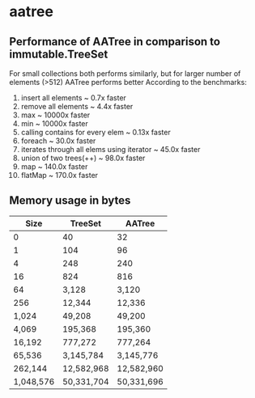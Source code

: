 # aatree
## Performance of AATree in comparison to immutable.TreeSet
For small collections both performs similarly, but for larger number of elements (>512) AATree performs better 
According to the benchmarks: 
1. insert all elements ~ 0.7x faster
2. remove all elements ~ 4.4x faster
3. max ~ 10000x faster
4. min ~ 10000x faster
5. calling contains for every elem ~ 0.13x faster 
6. foreach ~ 30.0x faster
7. iterates through all elems using iterator ~ 45.0x faster
8. union of two trees(++) ~ 98.0x faster
9. map ~ 140.0x faster
10. flatMap ~ 170.0x faster
  
## Memory usage in bytes
|Size     |TreeSet   |AATree    |
|---------|----------|----------|
|0        |40        |32        |
|1        |104       |96        |
|4        |248       |240       |
|16       |824       |816       |
|64       |3,128     |3,120     |
|256      |12,344    |12,336    |
|1,024    |49,208    |49,200    |
|4,069    |195,368   |195,360   |
|16,192   |777,272   |777,264   | 
|65,536   |3,145,784 |3,145,776 |
|262,144  |12,582,968|12,582,960|   
|1,048,576|50,331,704|50,331,696|
